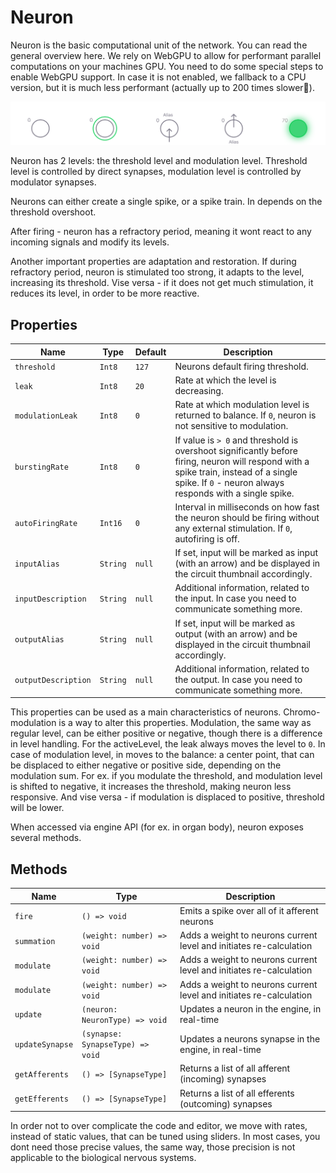 # Neuron

Neuron is the basic computational unit of the network. You can read the general overview here. We rely on WebGPU to allow for performant parallel computations on your machines GPU. You need to do some special steps to enable WebGPU support. In case it is not enabled, we fallback to a CPU version, but it is much less performant (actually up to 200 times slower🤖).


![Neuron](../_media/neuron_types.svg)


Neuron has 2 levels: the threshold level and modulation level. Threshold level is controlled by direct synapses, modulation level is controlled by modulator synapses.

Neurons can either create a single spike, or a spike train. In depends on the threshold overshoot.

After firing - neuron has a refractory period, meaning it wont react to any incoming signals and modify its levels.

Another important properties are adaptation and restoration. If during refractory period, neuron is stimulated too strong, it adapts to the level, increasing its threshold. Vise versa - if it does not get much stimulation, it reduces its level, in order to be more reactive.

## Properties

| Name                             | Type                 | Default                        | Description                                                                                                                                |
| -------------------------------- | -------------------- | ------------------------------ | ------------------------------------------------------------------------------------------------------------------------------------------ |
| `threshold`                    | `Int8` | `127`                    | Neurons default firing threshold.                                                                                                                       |
| `leak`              | `Int8`             | `20`                            | Rate at which the level is decreasing.                                                                                               |
| `modulationLeak`              | `Int8`             | `0`                          | Rate at which modulation level is returned to balance. If `0`, neuron is not sensitive to modulation.                                                                                          |
| `burstingRate`              | `Int8`             | `0`                          | If value is `> 0` and threshold is overshoot significantly before firing, neuron will respond with a spike train, instead of a single spike. If `0` - neuron always responds with a single spike.                                                                                             |
| `autoFiringRate`              | `Int16`             | `0`                          | Interval in milliseconds on how fast the neuron should be firing without any external stimulation. If `0`, autofiring is off.                                                                                               |
| `inputAlias`              | `String`             | `null`                          | If set, input will be marked as input (with an arrow) and be displayed in the circuit thumbnail accordingly.                                                                                           |
| `inputDescription`              | `String`             | `null`                          | Additional information, related to the input. In case you need to communicate something more.                                                                                               |
| `outputAlias`              | `String`             | `null`                          | If set, input will be marked as output (with an arrow) and be displayed in the circuit thumbnail accordingly.                                                                                           |
| `outputDescription`              | `String`             | `null`                          | Additional information, related to the output. In case you need to communicate something more.                                                                                               |

This properties can be used as a main characteristics of neurons. Chromo-modulation is a way to alter this properties. Modulation, the same way as regular level, can be either positive or negative, though there is a difference in level handling. For the activeLevel, the leak always moves the level to `0`. In case of modulation level, in moves to the balance: a center point, that can be displaced to either negative or positive side, depending on the modulation sum. For ex. if you modulate the threshold, and modulation level is shifted to negative, it increases the threshold, making neuron less responsive. And vise versa - if modulation is displaced to positive, threshold will be lower.

When accessed via engine API (for ex. in organ body), neuron exposes several methods.

## Methods

| Name                             | Type                                        | Description                                                                                                                                |
| -------------------------------- | -------------------- |  ------------------------------------------------------------------------------------------------------------------------------------------ |
| `fire`                    | `() => void`                  | Emits a spike over all of it afferent neurons        |
| `summation`                    | `(weight: number) => void`                  | Adds a weight to neurons current level and initiates re-calculation        |
| `modulate`                    | `(weight: number) => void`                  | Adds a weight to neurons current level and initiates re-calculation        |
| `modulate`                    | `(weight: number) => void`                  | Adds a weight to neurons current level and initiates re-calculation        |
| `update`                    | `(neuron: NeuronType) => void`                  | Updates a neuron in the engine, in real-time       |
| `updateSynapse`                    | `(synapse: SynapseType) => void`                  | Updates a neurons synapse in the engine, in real-time       |
| `getAfferents`                    | `() => [SynapseType]`                  | Returns a list of all afferent (incoming) synapses       |
| `getEfferents`                    | `() => [SynapseType]`                  | Returns a list of all efferents (outcoming) synapses       |

In order not to over complicate the code and editor, we move with rates, instead of static values, that can be tuned using sliders. In most cases, you dont need those precise values, the same way, those precision is not applicable to the biological nervous systems.